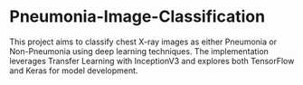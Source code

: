 # Pneumonia-Image-Classification
This project aims to classify chest X-ray images as either Pneumonia or Non-Pneumonia using deep learning techniques. The implementation leverages Transfer Learning with InceptionV3 and explores both TensorFlow and Keras for model development.
